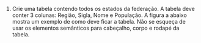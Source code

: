 1. Crie uma tabela contendo todos os estados da federação. A tabela deve conter 3 colunas: Região, Sigla, Nome e População. A figura a abaixo mostra um exemplo de como deve ficar a tabela. Não se esqueça de usar os elementos semânticos para cabeçalho, corpo e rodapé da tabela.